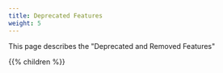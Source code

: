 ```yaml
---
title: Deprecated Features
weight: 5
---
```

This page describes the "Deprecated and Removed Features"

{{% children  %}}
